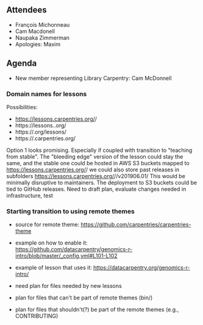 ## Attendees

  * François Michonneau
  * Cam Macdonell
  * Naupaka Zimmerman 
  * Apologies: Maxim


## Agenda

* New member representing Library Carpentry: Cam McDonnell

### Domain names for lessons

Possibilities:

* https://lessons.carpentries.org/<carpentry>/<lesson name>
* https://lessons.<carpentry>.org/<lesson name>
* https://<carpentry>.org/lessons/<lesson-name>
* https://<carpentry>.carpentries.org/<lesson name>

Option 1 looks promising. Especially if coupled with transition to "teaching from stable". The "bleeding edge" version of the lesson could stay the same, and the stable one could be hosted in AWS S3 buckets mapped to https://lessons.carpentries.org/<carpentry>/<lesson name> we could also store past releases in subfolders https://lessons.carpentries.org/<carpentry>/<lesson name>/v201906.01/ This would be minimally disruptive to maintainers. The deployment to S3 buckets could be tied to GitHub releases. Need to draft plan, evaluate changes needed in infrastructure, test

### Starting transition to using remote themes

* source for remote theme: https://github.com/carpentries/carpentries-theme
* example on how to enable it: https://github.com/datacarpentry/genomics-r-intro/blob/master/_config.yml#L101-L102
* example of lesson that uses it: https://datacarpentry.org/genomics-r-intro/

* need plan for files needed by new lessons
* plan for files that can't be part of remote themes (bin/)
* plan for files that shouldn't(?) be part of the remote themes (e.g., CONTRIBUTING)





